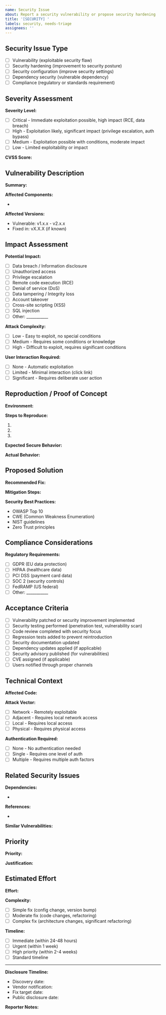```yaml
---
name: Security Issue
about: Report a security vulnerability or propose security hardening
title: '[SECURITY] '
labels: security, needs-triage
assignees: ''
---
```


<!--
⚠️ IMPORTANT: For security vulnerabilities, consider using private security advisories
instead of public issues. See: https://docs.github.com/en/code-security/security-advisories

For critical vulnerabilities:
1. DO NOT post details publicly
2. Contact maintainers privately
3. Allow time for fix before disclosure
-->

## Security Issue Type

- [ ] Vulnerability (exploitable security flaw)
- [ ] Security hardening (improvement to security posture)
- [ ] Security configuration (improve security settings)
- [ ] Dependency security (vulnerable dependency)
- [ ] Compliance (regulatory or standards requirement)

## Severity Assessment

**Severity Level:**
<!-- Use CVSS or similar framework for vulnerabilities -->
- [ ] Critical - Immediate exploitation possible, high impact (RCE, data breach)
- [ ] High - Exploitation likely, significant impact (privilege escalation, auth bypass)
- [ ] Medium - Exploitation possible with conditions, moderate impact
- [ ] Low - Limited exploitability or impact

**CVSS Score:** <!-- If applicable, e.g., 9.8 Critical -->

## Vulnerability Description

**Summary:**
<!-- High-level description of the security issue -->

**Affected Components:**
<!-- Which parts of the system are affected? -->
-

**Affected Versions:**
<!-- Which versions are vulnerable? -->
- Vulnerable: v1.x.x - v2.x.x
- Fixed in: vX.X.X (if known)

## Impact Assessment

**Potential Impact:**
<!-- What could an attacker achieve? -->
- [ ] Data breach / Information disclosure
- [ ] Unauthorized access
- [ ] Privilege escalation
- [ ] Remote code execution (RCE)
- [ ] Denial of service (DoS)
- [ ] Data tampering / Integrity loss
- [ ] Account takeover
- [ ] Cross-site scripting (XSS)
- [ ] SQL injection
- [ ] Other: ___________

**Attack Complexity:**
- [ ] Low - Easy to exploit, no special conditions
- [ ] Medium - Requires some conditions or knowledge
- [ ] High - Difficult to exploit, requires significant conditions

**User Interaction Required:**
- [ ] None - Automatic exploitation
- [ ] Limited - Minimal interaction (click link)
- [ ] Significant - Requires deliberate user action

## Reproduction / Proof of Concept

<!-- ⚠️ For public issues, provide minimal info. Full PoC should be private -->

**Environment:**
<!-- Where was this discovered? -->

**Steps to Reproduce:**
<!-- High-level steps (detailed PoC should be shared privately) -->
1.
2.
3.

**Expected Secure Behavior:**
<!-- What should happen in a secure system? -->

**Actual Behavior:**
<!-- What actually happens? -->

## Proposed Solution

**Recommended Fix:**
<!-- High-level description of the fix -->

**Mitigation Steps:**
<!-- Temporary workarounds or mitigation before fix is available -->

**Security Best Practices:**
<!-- Relevant security principles or standards -->
- OWASP Top 10
- CWE (Common Weakness Enumeration)
- NIST guidelines
- Zero Trust principles

## Compliance Considerations

**Regulatory Requirements:**
<!-- If applicable -->
- [ ] GDPR (EU data protection)
- [ ] HIPAA (healthcare data)
- [ ] PCI DSS (payment card data)
- [ ] SOC 2 (security controls)
- [ ] FedRAMP (US federal)
- [ ] Other: ___________

## Acceptance Criteria

- [ ] Vulnerability patched or security improvement implemented
- [ ] Security testing performed (penetration test, vulnerability scan)
- [ ] Code review completed with security focus
- [ ] Regression tests added to prevent reintroduction
- [ ] Security documentation updated
- [ ] Dependency updates applied (if applicable)
- [ ] Security advisory published (for vulnerabilities)
- [ ] CVE assigned (if applicable)
- [ ] Users notified through proper channels

## Technical Context

**Affected Code:**
<!-- File paths, functions, or components (can be general for public issues) -->

**Attack Vector:**
<!-- How is the vulnerability exploited? -->
- [ ] Network - Remotely exploitable
- [ ] Adjacent - Requires local network access
- [ ] Local - Requires local access
- [ ] Physical - Requires physical access

**Authentication Required:**
<!-- Does exploitation require authentication? -->
- [ ] None - No authentication needed
- [ ] Single - Requires one level of auth
- [ ] Multiple - Requires multiple auth factors

## Related Security Issues

**Dependencies:**
<!-- Related to other security issues? -->
-

**References:**
<!-- Links to CVEs, security advisories, research papers -->
-

**Similar Vulnerabilities:**
<!-- Have similar issues been found before? -->

## Priority

**Priority:** <!-- Critical | High | Medium | Low -->

**Justification:**
<!-- Why this priority? Consider: exploitability, impact, exposure -->

## Estimated Effort

**Effort:** <!-- XS (<2h) | S (2-4h) | M (4-8h) | L (8-16h) | XL (16-32h) | XXL (>32h) -->

**Complexity:**
- [ ] Simple fix (config change, version bump)
- [ ] Moderate fix (code changes, refactoring)
- [ ] Complex fix (architecture changes, significant refactoring)

**Timeline:**
<!-- For vulnerabilities, when should this be fixed? -->
- [ ] Immediate (within 24-48 hours)
- [ ] Urgent (within 1 week)
- [ ] High priority (within 2-4 weeks)
- [ ] Standard timeline

---

**Disclosure Timeline:**
<!-- For vulnerabilities -->
- Discovery date:
- Vendor notification:
- Fix target date:
- Public disclosure date:

**Reporter Notes:**
<!-- Any additional context or information -->
